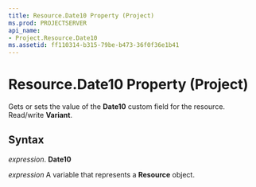 ```yaml
---
title: Resource.Date10 Property (Project)
ms.prod: PROJECTSERVER
api_name:
- Project.Resource.Date10
ms.assetid: ff110314-b315-79be-b473-36f0f36e1b41
---
```



# Resource.Date10 Property (Project)

Gets or sets the value of the  **Date10** custom field for the resource. Read/write **Variant**.


## Syntax

 _expression_. **Date10**

 _expression_ A variable that represents a **Resource** object.


